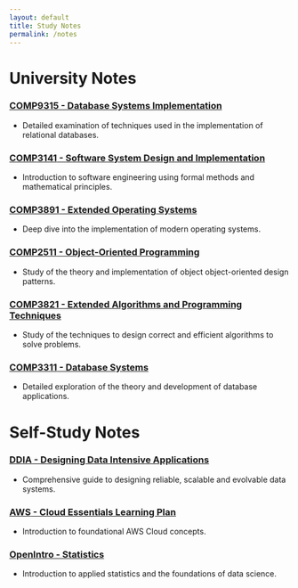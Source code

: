 ```yaml
---
layout: default
title: Study Notes
permalink: /notes
---
```


# University Notes
### [**COMP9315** - Database Systems Implementation](/notes/COMP9315)
- Detailed examination of techniques used in the implementation of relational databases.

### [**COMP3141** - Software System Design and Implementation](/notes/COMP3141)
- Introduction to software engineering using formal methods and mathematical principles.

### [**COMP3891** - Extended Operating Systems](/notes/COMP3891)
- Deep dive into the implementation of modern operating systems.

### [**COMP2511** - Object-Oriented Programming](/notes/COMP2511)
- Study of the theory and implementation of object object-oriented design patterns.

### [**COMP3821** - Extended Algorithms and Programming Techniques](/notes/COMP3821)
- Study of the techniques to design correct and efficient algorithms to solve problems.

### [**COMP3311** - Database Systems](/notes/COMP3311)
- Detailed exploration of the theory and development of database applications.

# Self-Study Notes
### [**DDIA** - Designing Data Intensive Applications](/notes/ddia)
- Comprehensive guide to designing reliable, scalable and evolvable data systems.

### [**AWS** - Cloud Essentials Learning Plan](/notes/cloud-essentials)
- Introduction to foundational AWS Cloud concepts.

### [**OpenIntro** - Statistics](/notes/openintro-statistics/)
- Introduction to applied statistics and the foundations of data science.